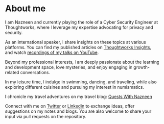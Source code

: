 # About me

I am Nazneen and currently playing the role of a Cyber Security Engineer at Thoughtworks, where I leverage my expertise advocating for privacy and security.

As an international speaker, I share insights on these topics at various platforms. You can find my published articles on [Thoughtworks Insights](https://www.thoughtworks.com/insights/blog/security/security-consulting-part-two), and watch [recordings of my talks on YouTube](https://www.youtube.com/playlist?list=PL7EHLA9HNnsMUNvRuxzRN8nf79g36X8Hv).

Beyond my professional interests, I am deeply passionate about the learning and development space, love mysteries, and enjoy engaging in growth-related conversations.

In my leisure time, I indulge in swimming, dancing, and traveling, while also exploring different cuisines and pursuing my interest in numismatics.

I chronicle my travel adventures on my travel blog: [Quests With Nazneen](https://questswithnazneen.travel.blog/)

Connect with me on  [Twitter](https://twitter.com/nzneen) or [Linkedin](https://www.linkedin.com/in/nazneen-rupawalla-4b8a8a3b) to exchange ideas, offer suggestions on my notes and blogs. You are also welcome to share your input via pull requests on the repository.
